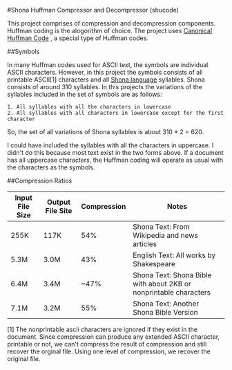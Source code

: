 #Shona Huffman Compressor and Decompressor (shucode)

This project comprises of compression and decompression components. Huffman coding is the alogorithm of choice. The project uses [Canonical Huffman Code](https://en.wikipedia.org/wiki/Canonical_Huffman_code) , a special type of Huffman codes.

##Symbols

In many Huffman codes used for ASCII text, the symbols are individual ASCII characters. However, in this project the symbols consists of all printable ASCII[1] characters and all [Shona language](https://en.wikipedia.org/wiki/Shona_language) syllables. Shona consists of around 310 syllables. In this projects the variations of the syllables included in the set of symbols are as follows:

    1. All syllables with all the characters in lowercase
    2. All syllables with all characters in lowercase except for the first character

So, the set of all variations of Shona syllables is about 310 * 2 = 620.

I could have included the syllables with all the characters in uppercase. I didn't do this because most text exist in the two forms above. If a document has all uppercase characters, the Huffman coding will operate as usual with the characters as the symbols.

##Compression Ratios


| Input File Size | Output File Site | Compression | Notes                                                             |
| --------------- | ---------------- | ----------- | ----------------------------------------------------------------- |
| 255K            | 117K             | 54%         | Shona Text: From Wikipedia and news articles                      |
| 5.3M            | 3.0M             | 43%         | English Text: All works by Shakespeare                            |
| 6.4M            | 3.4M             | ~47%        | Shona Text: Shona Bible with about 2KB or nonprintable characters |
| 7.1M            | 3.2M             | 55%         | Shona Text: Another Shona Bible Version                           |


[1] The nonprintable ascii characters are ignored if they exist in the document. Since compression can produce any extended ASCII character, printable or not, we can't compress the result of compression and still recover the orginal file. Using one level of compression, we recover the original file.

